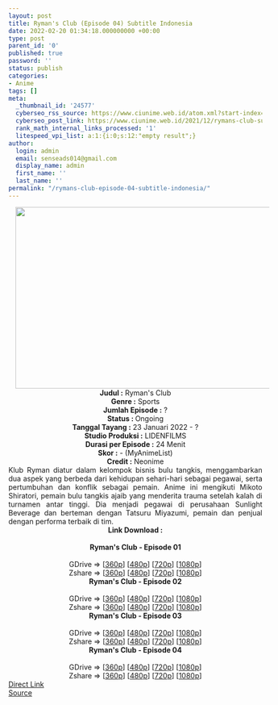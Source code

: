 ```yaml
---
layout: post
title: Ryman's Club (Episode 04) Subtitle Indonesia
date: 2022-02-20 01:34:18.000000000 +00:00
type: post
parent_id: '0'
published: true
password: ''
status: publish
categories:
- Anime
tags: []
meta:
  _thumbnail_id: '24577'
  cyberseo_rss_source: https://www.ciunime.web.id/atom.xml?start-index=1
  cyberseo_post_link: https://www.ciunime.web.id/2021/12/rymans-club-subtitle-indonesia.html
  rank_math_internal_links_processed: '1'
  litespeed_vpi_list: a:1:{i:0;s:12:"empty result";}
author:
  login: admin
  email: senseads014@gmail.com
  display_name: admin
  first_name: ''
  last_name: ''
permalink: "/rymans-club-episode-04-subtitle-indonesia/"
---
```

<div class="separator" style="clear: both; text-align: center;"><a href="https://blogger.googleusercontent.com/img/a/AVvXsEimkqzXN6MhQkJQzx2qeLp3zZ2BKhqyECfTT407SqbV3w6KP7OBpdFCta5Sf7QKEb-y6DM4JvVmGcubVmPGhSZXf67xVJGx1y5FsuVM4BJndtLbDXEbN5_cBCN5TbYbjbdZ7NCWTwnNkfVDg9aWeGMvxwtq7F4CFHRBmHL_Zd_U1KRzTFyTZo4b7ica=s1280" style="margin-left: 1em; margin-right: 1em;"><img border="0" data-original-height="720" data-original-width="1280" height="360" src="{{ site.baseurl }}/assets/2022/02/AVvXsEimkqzXN6MhQkJQzx2qeLp3zZ2BKhqyECfTT407SqbV3w6KP7OBpdFCta5Sf7QKEb-y6DM4JvVmGcubVmPGhSZXf67xVJGx1y5FsuVM4BJndtLbDXEbN5_cBCN5TbYbjbdZ7NCWTwnNkfVDg9aWeGMvxwtq7F4CFHRBmHL_Zd_U1KRzTFyTZo4b7ica=w640-h360" width="640" /></a></div>
<div class="separator" style="clear: both; text-align: center;"></div>
<div style="text-align: center;"><b>Judul</b><b><b> </b>:</b> Ryman's Club</div>
<div style="text-align: center;"><b><b>Genre :</b></b> Sports</div>
<div style="text-align: center;"><b>Jumlah Episode :</b> ?<br /><b>Status :&nbsp;</b>Ongoing<br /><b>Tanggal Tayang :</b> 23 Januari 2022 - ?<br /><b>Studio Produksi :</b>&nbsp;LIDENFILMS<br /><b>Durasi per Episode :</b> 24 Menit</div>
<div style="text-align: center;"><b>Skor :</b> - (MyAnimeList)</div>
<div style="text-align: center;"><b>Credit :</b>&nbsp;Neonime</div>
<div style="text-align: center;"></div>
<div style="text-align: justify;">Klub Ryman diatur dalam kelompok bisnis bulu tangkis, menggambarkan dua aspek yang berbeda dari kehidupan sehari-hari sebagai pegawai, serta pertumbuhan dan konflik sebagai pemain. Anime ini mengikuti Mikoto Shiratori, pemain bulu tangkis ajaib yang menderita trauma setelah kalah di turnamen antar tinggi. Dia menjadi pegawai di perusahaan Sunlight Beverage dan berteman dengan Tatsuru Miyazumi, pemain dan penjual dengan performa terbaik di tim.</div>
<div style="text-align: justify;"></div>
<div style="text-align: justify;"></div>
<div style="text-align: center;">
<div style="text-align: center;">
<div style="text-align: left;">
<div style="text-align: center;"><b>Link Download :</b></div>
<div style="text-align: center;"><b><br /></b></div>
<div style="text-align: center;"><span style="text-align: left;"><b>Ryman's Club</b></span><b>&nbsp;- Episode 01</b></div>
<div style="text-align: center;"><b><br /></b></div>
<div style="text-align: center;">GDrive =&gt; [<a href="https://acefile.co/f/66610663/ryc-01-360p-samehadaku-care-mp4" target="_blank" rel="noopener">360p</a>] [<a href="https://acefile.co/f/66613506/neonime_ryc-01-480p-zip" target="_blank" rel="noopener">480p</a>] [<a href="https://acefile.co/f/66613567/neonime_ryc-01-720p-zip" target="_blank" rel="noopener">720p</a>] [<a href="https://acefile.co/f/66613853/neonime_ryc-01-1080p-zip" target="_blank" rel="noopener">1080p</a>]</div>
<div style="text-align: center;">Zshare =&gt; [<a href="https://www107.zippyshare.com/v/oVHemCJu/file.html" target="_blank" rel="noopener">360p</a>] [<a href="https://www19.zippyshare.com/v/xA8Mpb10/file.html" target="_blank" rel="noopener">480p</a>] [<a href="https://www75.zippyshare.com/v/so1WQw20/file.html" target="_blank" rel="noopener">720p</a>] [<a href="https://www27.zippyshare.com/v/MEEyb72E/file.html" target="_blank" rel="noopener">1080p</a>]</div>
<div style="text-align: center;"></div>
<div style="text-align: center;">
<div><span style="text-align: left;"><b>Ryman's Club</b></span><b>&nbsp;- Episode 02</b></div>
<div><b><br /></b></div>
<div>GDrive =&gt; [<a href="https://acefile.co/f/67207504/ryc-02-360p-samehadaku-care-mp4" target="_blank" rel="noopener">360p</a>] [<a href="https://acefile.co/f/67211086/neonime_ryc-02-480p-zip" target="_blank" rel="noopener">480p</a>] [<a href="https://acefile.co/f/67211089/neonime_ryc-02-720p-zip" target="_blank" rel="noopener">720p</a>] [<a href="https://acefile.co/f/67211095/neonime_ryc-02-1080p-zip" target="_blank" rel="noopener">1080p</a>]</div>
<div>Zshare =&gt; [<a href="https://www9.zippyshare.com/v/W0QH6ZA2/file.html" target="_blank" rel="noopener">360p</a>] [<a href="https://www81.zippyshare.com/v/HFT4edxg/file.html" target="_blank" rel="noopener">480p</a>] [<a href="https://www61.zippyshare.com/v/P8FGEVYn/file.html" target="_blank" rel="noopener">720p</a>] [<a href="https://www5.zippyshare.com/v/NcXhXPkd/file.html" target="_blank" rel="noopener">1080p</a>]</div>
<div></div>
<div>
<div><span style="text-align: left;"><b>Ryman's Club</b></span><b>&nbsp;- Episode 03</b></div>
<div><b><br /></b></div>
<div>GDrive =&gt; [<a href="https://www.mp4upload.com/3hrz89g0kdd0" target="_blank" rel="noopener">360p</a>] [<a href="https://acefile.co/f/67803914/neonime_bisque-doll-06-480p-zip" target="_blank" rel="noopener">480p</a>] [<a href="https://acefile.co/f/67804089/neonime_bisque-doll-06-720p-zip" target="_blank" rel="noopener">720p</a>] [<a href="https://acefile.co/f/67804280/neonime_bisque-doll-06-1080p-zip" target="_blank" rel="noopener">1080p</a>]</div>
<div>Zshare =&gt; [<a href="https://www100.zippyshare.com/v/7Q8Bntpq/file.html" target="_blank" rel="noopener">360p</a>] [<a href="https://www82.zippyshare.com/v/6zS5zx5T/file.html" target="_blank" rel="noopener">480p</a>] [<a href="https://www63.zippyshare.com/v/tX4i5JjS/file.html" target="_blank" rel="noopener">720p</a>] [<a href="https://www68.zippyshare.com/v/4N5V08eJ/file.html" target="_blank" rel="noopener">1080p</a>]</div>
</div>
<div></div>
<div>
<div><span style="text-align: left;"><b>Ryman's Club</b></span><b>&nbsp;- Episode 04</b></div>
<div><b><br /></b></div>
<div>GDrive =&gt; [<a href="https://acefile.co/f/68437888/ryc-04-360p-samehadaku-care-mp4" target="_blank" rel="noopener">360p</a>] [<a href="https://acefile.co/f/68437895/ryc-04-480p-samehadaku-care-mp4" target="_blank" rel="noopener">480p</a>] [<a href="https://acefile.co/f/68438051/ryc-04-mp4hd-samehadaku-care-mp4" target="_blank" rel="noopener">720p</a>] [<a href="https://acefile.co/f/68438482/ryc-04-fullhd-samehadaku-care-mp4" target="_blank" rel="noopener">1080p</a>]</div>
<div>Zshare =&gt; [<a href="https://www44.zippyshare.com/v/nw6BIOJE/file.html" target="_blank" rel="noopener">360p</a>] [<a href="https://www44.zippyshare.com/v/ZQI1Cc1N/file.html" target="_blank" rel="noopener">480p</a>] [<a href="https://www40.zippyshare.com/v/MvfKfUz9/file.html" target="_blank" rel="noopener">720p</a>] [<a href="https://www71.zippyshare.com/v/Wl3hxAD4/file.html" target="_blank" rel="noopener">1080p</a>]</div>
</div>
</div>
</div>
</div>
</div>
<link rel="stylesheet" href="https://cdnjs.cloudflare.com/ajax/libs/font-awesome/4.7.0/css/font-awesome.min.css" />
<div class="divbtn"> <a href="https://handymansurrender.com/fihup8buzv?key=94550f7ce39444073321dde3b8782f97" class="btn"><i class="fa fa-download"></i> Direct Link</a> <br /><a href="https://www.ciunime.web.id/2021/12/rymans-club-subtitle-indonesia.html">Source</a> </div>
